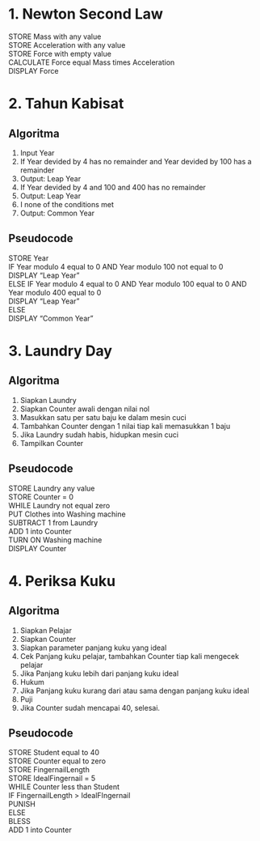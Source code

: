 # 1. Newton Second Law
STORE Mass with any value  
STORE Acceleration with any value  
STORE Force with empty value  
CALCULATE Force equal Mass times Acceleration  
DISPLAY Force  

# 2. Tahun Kabisat
## Algoritma   
  1. Input Year
  2. If Year devided by 4 has no remainder and Year devided by 100 has a remainder
  3. Output: Leap Year
  4. If Year devided by 4 and 100 and 400 has no remainder
  5. Output: Leap Year
  6. I none of the conditions met
  7. Output: Common Year 
## Pseudocode
STORE Year  
IF Year modulo 4 equal to 0 AND Year modulo 100 not equal to 0  
	DISPLAY “Leap Year”  
ELSE IF Year modulo 4 equal to 0 AND Year modulo 100 equal to 0 AND Year modulo 400 equal to 0  
	DISPLAY “Leap Year”  
ELSE  
	DISPLAY “Common	 Year”  


# 3. Laundry Day
## Algoritma
 1. Siapkan Laundry
 2. Siapkan Counter awali dengan nilai nol
 3. Masukkan satu per satu baju ke dalam mesin cuci
 4. Tambahkan Counter dengan 1 nilai tiap kali memasukkan 1 baju
 5. Jika Laundry sudah habis, hidupkan mesin cuci
 6. Tampilkan Counter

## Pseudocode
STORE Laundry any value  
STORE Counter = 0  
WHILE Laundry not equal zero  
	PUT Clothes into Washing machine  
	SUBTRACT 1 from Laundry  
	ADD 1 into Counter  
TURN ON Washing machine  
DISPLAY Counter  


# 4. Periksa Kuku
## Algoritma
  1. Siapkan Pelajar  
  2. Siapkan Counter  
  3. Siapkan parameter panjang kuku yang ideal  
  4. Cek Panjang kuku pelajar, tambahkan Counter tiap kali mengecek pelajar  
  5. Jika Panjang kuku lebih dari panjang kuku ideal  
  6. Hukum  
  7. Jika Panjang kuku kurang dari atau sama dengan panjang kuku ideal  
  8. Puji
  9. Jika Counter sudah mencapai 40, selesai.
## Pseudocode
STORE Student equal to 40  
STORE Counter equal to zero  
STORE FingernailLength  
STORE IdealFingernail = 5  
WHILE Counter less than Student  
	IF FingernailLength > IdealFIngernail  
		PUNISH  
	ELSE  
		BLESS  
	ADD 1 into Counter  